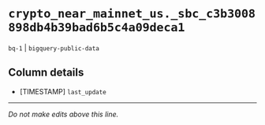 # `crypto_near_mainnet_us._sbc_c3b3008898db4b39bad6b5c4a09deca1`
`bq-1` | `bigquery-public-data`

## Column details
* [TIMESTAMP] `last_update`

-------------------------------------------------------------------------------
*Do not make edits above this line.*
